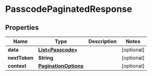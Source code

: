 

# PasscodePaginatedResponse


## Properties

| Name | Type | Description | Notes |
|------------ | ------------- | ------------- | -------------|
|**data** | [**List&lt;Passcode&gt;**](Passcode.md) |  |  [optional] |
|**nextToken** | **String** |  |  [optional] |
|**context** | [**PaginationOptions**](PaginationOptions.md) |  |  [optional] |



